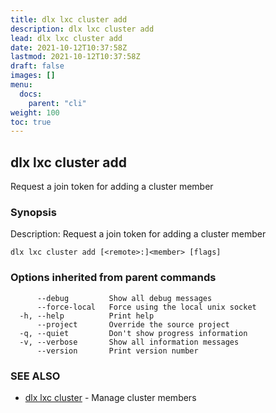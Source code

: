 ```yaml
---
title: dlx lxc cluster add
description: dlx lxc cluster add
lead: dlx lxc cluster add
date: 2021-10-12T10:37:58Z
lastmod: 2021-10-12T10:37:58Z
draft: false
images: []
menu:
  docs:
    parent: "cli"
weight: 100
toc: true
---
```

## dlx lxc cluster add

Request a join token for adding a cluster member

### Synopsis

Description:
  Request a join token for adding a cluster member



```
dlx lxc cluster add [<remote>:]<member> [flags]
```

### Options inherited from parent commands

```
      --debug         Show all debug messages
      --force-local   Force using the local unix socket
  -h, --help          Print help
      --project       Override the source project
  -q, --quiet         Don't show progress information
  -v, --verbose       Show all information messages
      --version       Print version number
```

### SEE ALSO

* [dlx lxc cluster](/docs/cmd/dlx_lxc_cluster)	 - Manage cluster members

